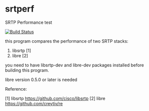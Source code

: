 srtperf
=======

SRTP Performance test


[![Build Status](https://travis-ci.org/alfredh/srtperf.svg?branch=master)](https://travis-ci.org/alfredh/srtperf)


this program compares the performance of two SRTP stacks:

1. libsrtp [1]
2. libre [2]


you need to have libsrtp-dev and libre-dev packages installed
before building this program.

libre version 0.5.0 or later is needed


Reference:

[1] libsrtp https://github.com/cisco/libsrtp
[2] libre https://github.com/creytiv/re
